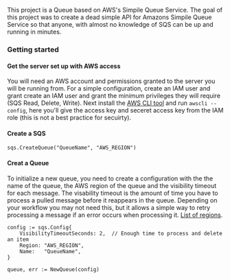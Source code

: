This project is a Queue based on AWS's Simpile Queue Service. The goal of this project was to create a dead simple API for 
Amazons Simpile Queue Service so that anyone, with almost no knowledge of SQS can be up and running in minutes.

### Getting started
#### Get the server set up with AWS access
You will need an AWS account and permissions granted to the server you will be running from. For a simple configuration, create an IAM user
and grant create an IAM user and grant the minimum privileges they will require (SQS Read, Delete, Write). Next install the [AWS CLI tool](https://docs.aws.amazon.com/cli/latest/userguide/installing.html) 
and run `awscli --config`, here you'll give the access key and seceret access key from the IAM role (this is not a best practice for secuirty).


#### Create a SQS
```golang
sqs.CreateQueue("QueueName", "AWS_REGION")
```

#### Creat a Queue
To initialize a new queue, you need to create a configuration with the the name of the queue, the AWS region of the queue and the visibility timeout for each message. 
The visability timeout is the amount of time you have to process a pulled message before it reappears in the queue. Depending on your workflow you may not need this, but it allows a
simple way to retry processing a message if an error occurs when processing it. [List of regions](https://docs.aws.amazon.com/general/latest/gr/rande.html#sqs_region).
```golang
config := sqs.Config{
    VisibilityTimeoutSeconds: 2,  // Enough time to process and delete an item
    Region: "AWS_REGION",
    Name:   "QueueName",
}

queue, err := NewQueue(config)
```
